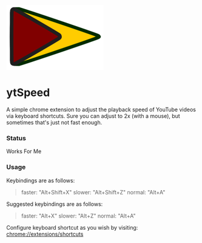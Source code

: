 ![ytspeed logo](./extension/icons/icon-256.png)  

# ytSpeed
A simple chrome extension to adjust the playback speed of YouTube videos via keyboard shortcuts. Sure you can adjust to 2x (with a mouse), but sometimes that's just not fast enough.

### Status
Works For Me

### Usage
Keybindings are as follows:
>faster: "Alt+Shift+X"
>slower: "Alt+Shift+Z"
>normal: "Alt+A"

Suggested keybindings are as follows:
>faster: "Alt+X"
>slower: "Alt+Z"
>normal: "Alt+A"

Configure keyboard shortcut as you wish by visiting: [chrome://extensions/shortcuts](chrome://extensions/shortcuts)
